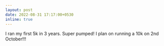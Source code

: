 ```yaml
---
layout: post
date: 2022-08-31 17:17:00+0530
inline: true
---
```


I ran my first 5k in 3 years. Super pumped! I plan on running a 10k on 2nd October!!!